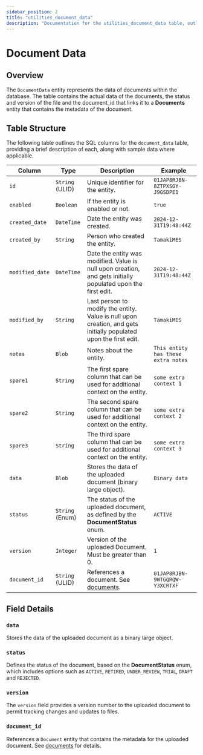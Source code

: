 ```yaml
---
sidebar_position: 2
title: "utilities_document_data"
description: "Documentation for the utilities_document_data table, outlining its columns and structure."
---
```


# Document Data

## Overview

The `DocumentData` entity represents the data of documents within the database. The table contains the actual data
of the documents, the status and version of the file and the document_id that links it to a **Documents** entity
that contains the metadata of the document.

## Table Structure

The following table outlines the SQL columns for the `document_data` table, providing a brief description of each,
along with sample data where applicable.

| Column          | Type            | Description                                                                                                      | Example                             |
|-----------------|-----------------|------------------------------------------------------------------------------------------------------------------|-------------------------------------|
| `id`            | `String` (ULID) | Unique identifier for the entity.                                                                                | `01JAP8RJBN-8ZTPXSGY-J9GSDPE1`      |
| `enabled`       | `Boolean`       | If the entity is enabled or not.                                                                                 | `true`                              |
| `created_date`  | `DateTime`      | Date the entity was created.                                                                                     | `2024-12-31T19:48:44Z`              |
| `created_by`    | `String`        | Person who created the entity.                                                                                   | `TamakiMES`                         |
| `modified_date` | `DateTime`      | Date the entity was modified. Value is null upon creation, and gets initially populated upon the first edit.     | `2024-12-31T19:48:44Z`              |
| `modified_by`   | `String`        | Last person to modify the entity. Value is null upon creation, and gets initially populated upon the first edit. | `TamakiMES`                         |
| `notes`         | `Blob`          | Notes about the entity.                                                                                          | `This entity has these extra notes` |
| `spare1`        | `String`        | The first spare column that can be used for additional context on the entity.                                    | `some extra context 1`              |
| `spare2`        | `String`        | The second spare column that can be used for additional context on the entity.                                   | `some extra context 2`              |
| `spare3`        | `String`        | The third spare column that can be used for additional context on the entity.                                    | `some extra context 3`              |
| `data`          | `Blob`          | Stores the data of the uploaded document (binary large object).                                                  | `Binary data`                       |
| `status`        | `String` (Enum) | The status of the uploaded document, as defined by the **DocumentStatus** enum.                                  | `ACTIVE`                            |
| `version`       | `Integer`       | Version of the uploaded Document. Must be greater than 0.                                                        | `1`                                 |
| `document_id`   | `String` (ULID) | References a document. See [documents](../../utility-models/document-model/documents).                           | `01JAP8RJBN-9WTGQRQW-Y3XCRTXF`      |

## Field Details

### `data`

Stores the data of the uploaded document as a binary large object.

### `status`

Defines the status of the document, based on the **DocumentStatus** enum, which includes options
such as `ACTIVE`, `RETIRED`, `UNDER_REVIEW`, `TRIAL`, `DRAFT` and `REJECTED`.

### `version`

The `version` field provides a version number to the uploaded document to permit tracking changes
and updates to files.

### `document_id`

References a `Document` entity that contains the metadata for the uploaded document.
See [documents](../../utility-models/document-model/documents) for details.
